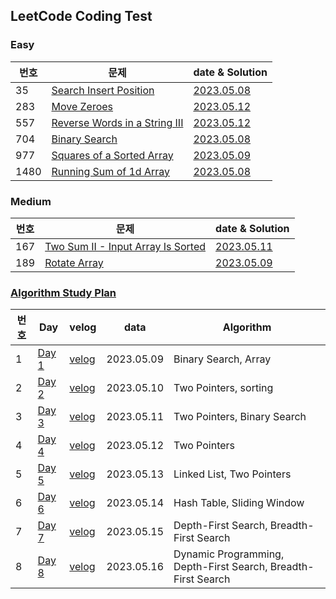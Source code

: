 ## LeetCode Coding Test

### Easy
| 번호 | 문제 | date & Solution |
| --- | --- | --- |
| 35 | [Search Insert Position](https://leetcode.com/problems/search-insert-position/?envType=study-plan&id=algorithm-i) | [2023.05.08](https://github.com/heyggun/Coding_test/blob/main/LeetCode/Easy/35.%20Search%20Insert%20Position.ipynb) |
| 283 | [Move Zeroes](https://leetcode.com/problems/search-insert-position/?envType=study-plan&id=algorithm-i) | [2023.05.12](https://github.com/heyggun/Coding_test/blob/main/LeetCode/Easy/283.%20Move%20Zeroes.ipynb) | 
| 557 | [Reverse Words in a String III](https://leetcode.com/problems/reverse-words-in-a-string-iii/?envType=study-plan&id=algorithm-i) | [2023.05.12]() | 
| 704 | [Binary Search](https://leetcode.com/problems/binary-search/?envType=study-plan&id=algorithm-i) | [2023.05.08](https://github.com/heyggun/Coding_test/blob/main/LeetCode/Easy/704.%20Binary%20Search.ipynb) |
| 977 | [Squares of a Sorted Array](https://leetcode.com/problems/squares-of-a-sorted-array/description/?envType=study-plan&id=algorithm-i) | [2023.05.09](https://github.com/heyggun/Coding_test/blob/main/LeetCode/Easy/977.%20Squares%20of%20a%20Sorted%20Array.ipynb) |
| 1480 | [Running Sum of 1d Array](https://leetcode.com/problems/running-sum-of-1d-array/?envType=study-plan&id=level-1) | [2023.05.08](https://github.com/heyggun/Coding_test/blob/main/LeetCode/Easy/1480.%20Running%20Sum%20of%201d%20Array.ipynb) |

### Medium
| 번호 | 문제 | date & Solution |
| --- | --- | --- |
| 167 | [Two Sum II - Input Array Is Sorted](https://leetcode.com/problems/two-sum-ii-input-array-is-sorted/?envType=study-plan&id=algorithm-i) | [2023.05.11](https://github.com/heyggun/Coding_test/blob/main/LeetCode/Medium/167.%20Two%20Sum%20II%20-%20Input%20Array%20Is%20Sorted.ipynb) |
| 189 | [Rotate Array](https://leetcode.com/problems/rotate-array/?envType=study-plan&id=algorithm-i) | [2023.05.09](https://github.com/heyggun/Coding_test/blob/main/LeetCode/Medium/189.%20Rotate%20Array.ipynb) |





### [Algorithm Study Plan](https://leetcode.com/study-plan/algorithm/?progress=xy896cfr) 
| 번호 | Day | velog | data | Algorithm |
| --- | --- | --- | --- | --- |
| 1 | [Day 1](https://github.com/heyggun/Coding_test/blob/main/LeetCode/Algorithm%20Plan%2014/%5BAlgorithm%20I%5D%20Day%201.ipynb) | [velog](https://velog.io/@heyggun/Algorithm-Binary-Search-%EC%9D%B4%EC%A7%84%ED%83%90%EC%83%89%EC%9D%B4%EB%B6%84%ED%83%90%EC%83%89) | 2023.05.09 | Binary Search, Array |
| 2 | [Day 2](https://github.com/heyggun/Coding_test/blob/main/LeetCode/Algorithm%20Plan%2014/%5BAlgorithm%20I%5D%20Day%202.ipynb) | [velog](https://velog.io/@heyggun/1%EC%8A%A44%EC%BD%942%ED%8C%8C-127.-LeetCode-Algorithm-Day-2-Squares-of-a-Sorted-Array-Rotate-Array) | 2023.05.10 | Two Pointers, sorting |
| 3 | [Day 3](https://github.com/heyggun/Coding_test/blob/main/LeetCode/Algorithm%20Plan%2014/%5BAlgorithm%20I%5D%20Day%203.ipynb) | [velog](https://velog.io/@heyggun/1%EC%8A%A44%EC%BD%942%ED%8C%8C-128.-LeetCode-Algorithm-Day-3-Move-Zeroes-Two-Sum-II-Input-Array-Is-Sorted) | 2023.05.11 | Two Pointers, Binary Search |
| 4 | [Day 4](https://github.com/heyggun/Coding_test/blob/main/LeetCode/Algorithm%20Plan%2014/%5BAlgorithm%20I%5D%20Day%204.ipynb) | [velog](https://velog.io/@heyggun/1%EC%8A%A44%EC%BD%942%ED%8C%8C-129.-LeetCode-Algorithm-Day-4-344.-Reverse-String-557.-Reverse-Words-in-a-String-III) | 2023.05.12 | Two Pointers |
| 5 | [Day 5](https://github.com/heyggun/Coding_test/blob/main/LeetCode/Algorithm%20Plan%2014/%5BAlgorithm%20I%5D%20Day%205.ipynb) | [velog](https://velog.io/@heyggun/1%EC%8A%A44%EC%BD%942%ED%8C%8C-130.-LeetCode-Algorithm-Day-5-876.-Middle-of-the-Linked-List-19.-Remove-Nth-Node-From-End-of-List) | 2023.05.13 | Linked List, Two Pointers |
| 6 | [Day 6](https://github.com/heyggun/Coding_test/blob/main/LeetCode/Algorithm%20Plan%2014/%5BAlgorithm%20I%5D%20Day%206.ipynb) | [velog](https://velog.io/@heyggun/1스4코2파-131.-LeetCode-Algorithm-Day-6-3.-Longest-Substring-Without-Repeating-CharactersMedium-567.-Permutation-in-String) | 2023.05.14 | Hash Table, Sliding Window |
| 7 | [Day 7](https://github.com/heyggun/Coding_test/blob/main/LeetCode/Algorithm%20Plan%2014/%5BAlgorithm%20I%5D%20Day%207.ipynb) | [velog](https://velog.io/@heyggun/1스4코2파-131.-LeetCode-Algorithm-Day-7-733.-Flood-Fill-695.-Max-Area-of-Island) | 2023.05.15 | Depth-First Search, Breadth-First Search|
| 8 | [Day 8](https://github.com/heyggun/Coding_test/blob/main/LeetCode/Algorithm%20Plan%2014/%5BAlgorithm%20I%5D%20Day%209.ipynb) | [velog](https://velog.io/@heyggun/1%EC%8A%A44%EC%BD%942%ED%8C%8C-134.-LeetCode-Algorithm-Day-9-542.-01-Matrix-994.-Rotting-Oranges) | 2023.05.16 | Dynamic Programming, Depth-First Search, Breadth-First Search |



